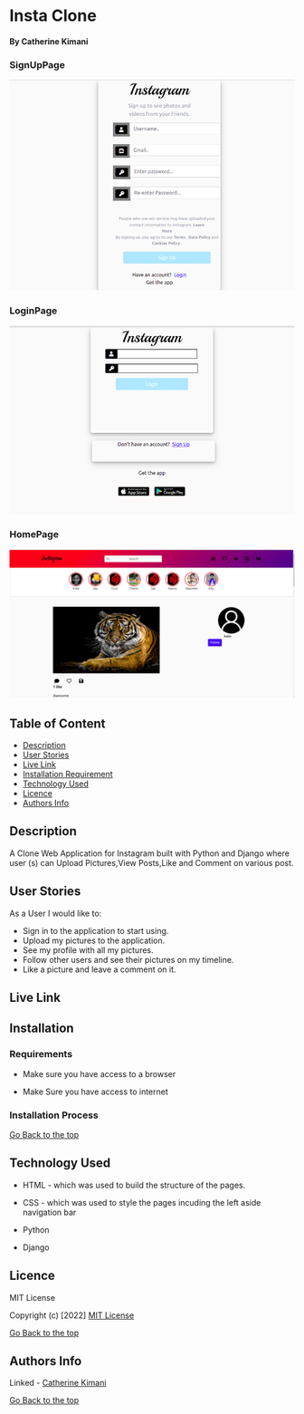 # Insta Clone

#### By Catherine Kimani

### SignUpPage
![catherine](/static/images/register.png)

### LoginPage
![catherine](/static/images/login.png)

### HomePage
![catherine](/static/images/insta.png)

## Table of Content

+ [Description](#description)
+ [User Stories](#user-stories)
+ [Live Link](#live-link)
+ [Installation Requirement](#Installation)
+ [Technology Used](#technology-used)
+ [Licence](#licence)
+ [Authors Info](#author-Info)

## Description
<P> A Clone Web Application for Instagram built with Python and Django where user (s) can Upload Pictures,View Posts,Like and Comment on various post. </p>

## User Stories
<P>As a User I would like to:</p>

* Sign in to the application to start using.
* Upload my pictures to the application.
* See my profile with all my pictures.
* Follow other users and see their pictures on my timeline.
* Like a picture and leave a comment on it.

## Live Link

## Installation

### Requirements

* Make sure you have access to a browser

* Make Sure you have access to internet

### Installation Process

[Go Back to the top](#insta-clone)

## Technology Used
* HTML - which was used to build the structure of the pages.

* CSS - which was used to style the pages incuding the left aside navigation bar

* Python 

* Django

## Licence

MIT License

Copyright (c) [2022] [MIT License](LICENCE)

[Go Back to the top](#insta-clone)

## Authors Info

Linked - [Catherine Kimani](https://www.linkedin.com/incatherine-kimani-5464ba1b6)

[Go Back to the top](#insta-clone)

